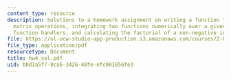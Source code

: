 ```yaml
---
content_type: resource
description: Solutions to a homework assignment on writing a function to perform multiple
  matrix operations, integrating two functions numerically over a given interval using
  function handlers, and calculating the factorial of a non-negative integer.
file: https://ol-ocw-studio-app-production.s3.amazonaws.com/courses/2-003j-dynamics-and-control-i-fall-2007/bbd1a5f78ca6342640feefc001856fe3_hw4_sol.pdf
file_type: application/pdf
resourcetype: Document
title: hw4_sol.pdf
uid: bbd1a5f7-8ca6-3426-40fe-efc001856fe3
---
```

